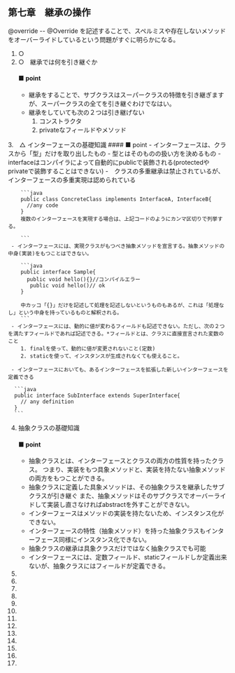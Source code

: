 ## 第七章　継承の操作  
@override -- @Override を記述することで、スペルミスや存在しないメソッドをオーバーライドしているという問題がすぐに明らかになる。



1. ○
2. ○　継承では何を引き継ぐか
     #### ■ point 
     - 継承をすることで、サブクラスはスーパークラスの特徴を引き継ぎますが、スーパークラスの全てを引き継ぐわけでなはい。
     - 継承をしていても次の２つは引き継げない
        1. コンストラクタ
        2. privateなフィールドやメソッド

3.　△ インターフェースの基礎知識
     #### ■ point
     - インターフェースは、クラスから「型」だけを取り出したもの
     - 型とはそのものの扱い方を決めるもの
     - interfaceはコンパイラによって自動的にpublicで装飾される(protectedやprivateで装飾することはできない)
     -　クラスの多重継承は禁止されているが、インターフェースの多重実現は認められている

        ```java
        public class ConcreteClass implements InterfaceA, InterfaceB{
          //any code
        }
        複数のインターフェースを実現する場合は、上記コードのようにカンマ区切りで列挙する。
        
        ```
     - インターフェースには、実現クラスがもつべき抽象メソッドを宣言する。抽象メソッドの中身(実装)をもつことはできない。

        ```java
        public interface Sample{
          public void hello(){}//コンパイルエラー
           public void hello()// ok
        }

        中カッコ「{}」だけを記述して処理を記述しないというものもあるが、これは「処理なし」という中身を持っているものと解釈される。
        ```
     - インターフェースには、動的に値が変わるフィールドも記述できない。ただし、次の２つを満たすフィールドであれば記述できる。*フィールドとは、クラスに直接宣言された変数のこと
        1. finalを使って、動的に値が変更されないこと(定数)
        2. staticを使って、インスタンスが生成されなくても使えること。  
          
     - インターフェースにおいても、あるインターフェースを拡張した新しいインターフェースを定義できる

      ```java
      public interface SubInterface extends SuperInterface{
        // any definition
      }
      ```

4. 抽象クラスの基礎知識
    #### ■ point
    - 抽象クラスとは、インターフェースとクラスの両方の性質を持ったクラス。
      つまり、実装をもつ具象メソッドと、実装を持たない抽象メソッドの両方をもつことができる。
    - 抽象クラスに定義した具象メソッドは、その抽象クラスを継承したサブクラスが引き継ぐ
      また、抽象メソッドはそのサブクラスでオーバーライドして実装し直さなければabstractを外すことができない。
    - インターフェースはメソッドの実装を持たないため、インスタンス化ができない。
    - インターフェースの特性（抽象メソッド）を持った抽象クラスもインターフェース同様にインスタンス化できない。
    - 抽象クラスの継承は具象クラスだけではなく抽象クラスでも可能
    - インターフェースには、定数フィールド、staticフィールドしか定義出来ないが、抽象クラスにはフィールドが定義できる。

5. 
6. 
7. 
8. 
9. 
10. 
11. 
12. 
13. 
14. 
15. 
16. 
17. 
